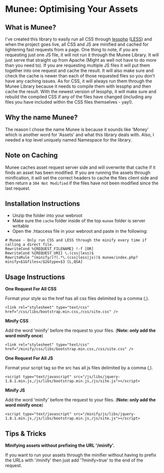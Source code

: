 Munee: Optimising Your Assets
=============================

What is Munee?
--------------

I've created this library to easily run all CSS through [lessphp](http://leafo.net/lessphp/)
([LESS](http://lesscss.org/)) and when the project goes live, all CSS and JS are minified and cached
for lightening fast requests from a page.  One thing to note, if you are requesting just one JS file,
it will not run it through the Munee Library.  It will just serve that straight up from Apache
(Might as well not have to do more than you need to).  If you are requesting multiple JS files it
will put them together into one request and cache the result.  It will also make sure and check the
cache is newer than each of those requested files so you don't have any caching issues.  As for CSS,
it will always run them through the Munee Library because it needs to compile them with lessphp and
then cache the result. With the newest version of lessphp, it will make sure and rebuild the
compiled CSS if any of the files have changed (including any files you have included within the CSS
files themselves - yay!).

Why the name Munee?
-------------------

The reason I chose the name Munee is because it sounds like 'Money' which is another word for
'Assets' and what this library deals with.  Also, I needed a top level uniquely named Namespace
for the library.

Note on Caching
---------------

Munee caches asset request server side and will overwrite that cache if it finds an asset has been
modified.  If you are running the assets through minification, it will set the correct headers
to cache the files client side and then return a `304 Not Modified` if the files have not been
modified since the last request.

Installation Instructions
-------------------------

+ Unzip the folder into your webroot
+ Make sure the `cache` folder inside of the top `munee` folder is server writable
+ Open the .htaccess file in your webroot and paste in the following:
```
# Munee - Only run CSS and LESS through the minify every time if calling a direct file.
RewriteCond %{REQUEST_FILENAME} !-f [OR]
RewriteCond %{REQUEST_URI} \.(css|less)$
RewriteRule ^(minify/)?(.*\.(css|less|js))$ munee/index.php?minify=$1&files=/$2&type=$3 [L,QSA]
```

Usage Instructions
------------------

**One Request For All CSS**

Format your style so the href has all css files delimited by a comma (,).

```
<link rel="stylesheet" type="text/css" href="/css/libs/bootstrap.min.css,/css/site.css" />
```

**Minify CSS**

Add the word 'minify' before the request to your files. (**Note: only add the word minify once**)

```
<link rel="stylesheet" type="text/css" href="/minify/css/libs/bootstrap.min.css,/css/site.css" /> 
```

**One Request For All JS**

Format your script tag so the src has all js files delimited by a comma (,).

```
<script type="text/javascript" src="/js/libs/jquery-1.8.1.min.js,/js/libs/bootstrap.min.js,/js/site.js"></script>
```

**Minify JS**

Add the word 'minify' before the request to your files. (**Note: only add the word minify once**)

```
<script type="text/javascript" src="/minify/js/libs/jquery-1.8.1.min.js,/js/libs/bootstrap.min.js,/js/site.js"></script>
```

Tips & Tricks
-------------

**Minifying assets without prefixing the URL '/minify'.**

If you want to run your assets through the minifier without having to prefix the URLs with
'/minify' then just add '?minify=true' to the end of the request.